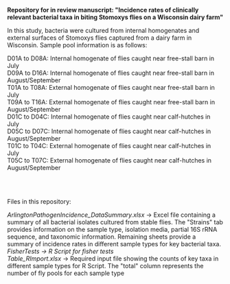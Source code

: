 **Repository for in review manuscript: "Incidence rates of clinically relevant bacterial taxa in biting Stomoxys flies on a Wisconsin dairy farm"** 

In this study, bacteria were cultured from internal homogenates and external surfaces of Stomoxys flies captured from a dairy farm in Wisconsin. Sample pool information is as follows:


D01A to D08A: Internal homogenate of flies caught near free-stall barn in July <br />
D09A to D16A: Internal homogenate of flies caught near free-stall barn in August/September <br />
T01A to T08A: External homogenate of flies caught near free-stall barn in July <br />
T09A to T16A: External homogenate of flies caught near free-stall barn in August/September <br />
D01C to D04C: Internal homogenate of flies caught near calf-hutches in July <br />
D05C to D07C: Internal homogenate of flies caught near calf-hutches in August/September <br />
T01C to T04C: External homogenate of flies caught near calf-hutches in July <br />
T05C to T07C: External homogenate of flies caught near calf-hutches in August/September <br />


<br />
<br />

Files in this repository:

*ArlingtonPathogenIncidence_DataSummary.xlsx* -> Excel file containing a summary of all bacterial isolates cultured from stable flies. The "Strains" tab provides information on the sample type, isolation media, partial 16S rRNA sequence, and taxonomic information. Remaining sheets provide a summary of incidence rates in different sample types for key bacterial taxa. <br />
*FisherTests -> R Script for fisher tests* <br />
*Table_RImport.xlsx* -> Required input file showing the counts of key taxa in different sample types for R Script. The "total" column represents the number of fly pools for each sample type <br />
